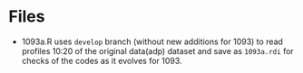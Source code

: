 # Files

* 1093a.R uses `develop` branch (without new additions for 1093) to read
  profiles 10:20 of the original data(adp) dataset and save as `1093a.rdi` for
checks of the codes as it evolves for 1093.

